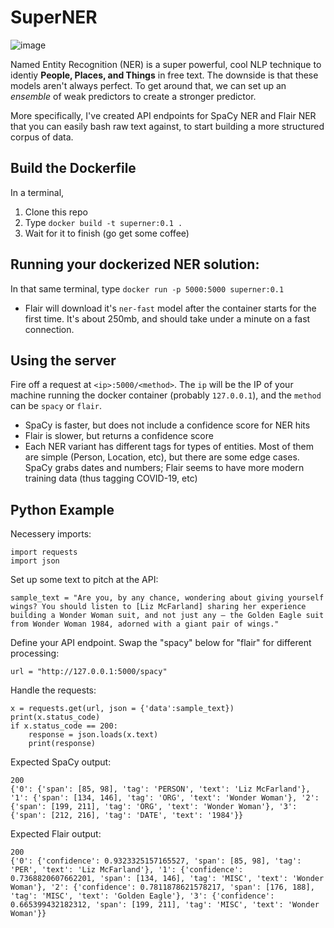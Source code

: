 # SuperNER
![image](https://github.com/DecafSunrise/SuperNER/assets/36832027/da945878-5534-4be6-a2b8-133a63947e70)

Named Entity Recognition (NER) is a super powerful, cool NLP technique to identiy **People, Places, and Things** in free text. The downside is that these models aren't always perfect. To get around that, we can set up an *ensemble* of weak predictors to create a stronger predictor.  

More specifically, I've created API endpoints for SpaCy NER and Flair NER that you can easily bash raw text against, to start building a more structured corpus of data.

## Build the Dockerfile
In a terminal,
1. Clone this repo
2. Type `docker build -t superner:0.1 .`
3. Wait for it to finish (go get some coffee)

## Running your dockerized NER solution:
In that same terminal, type `docker run -p 5000:5000 superner:0.1`
- Flair will download it's `ner-fast` model after the container starts for the first time. It's about 250mb, and should take under a minute on a fast connection.

## Using the server
Fire off a request at `<ip>:5000/<method>`. The `ip` will be the IP of your machine running the docker container (probably `127.0.0.1`), and the `method` can be `spacy` or `flair`.
- SpaCy is faster, but does not include a confidence score for NER hits
- Flair is slower, but returns a confidence score
- Each NER variant has different tags for types of entities. Most of them are simple (Person, Location, etc), but there are some edge cases. SpaCy grabs dates and numbers; Flair seems to have more modern training data (thus tagging COVID-19, etc)

## Python Example
Necessery imports:
```
import requests
import json
```
Set up some text to pitch at the API:
```
sample_text = "Are you, by any chance, wondering about giving yourself wings? You should listen to [Liz McFarland] sharing her experience building a Wonder Woman suit, and not just any – the Golden Eagle suit from Wonder Woman 1984, adorned with a giant pair of wings."
```

Define your API endpoint. Swap the "spacy" below for "flair" for different processing:
```
url = "http://127.0.0.1:5000/spacy"
```
Handle the requests:
```
x = requests.get(url, json = {'data':sample_text})
print(x.status_code)
if x.status_code == 200:
    response = json.loads(x.text)
    print(response)
```

Expected SpaCy output:
```
200
{'0': {'span': [85, 98], 'tag': 'PERSON', 'text': 'Liz McFarland'}, '1': {'span': [134, 146], 'tag': 'ORG', 'text': 'Wonder Woman'}, '2': {'span': [199, 211], 'tag': 'ORG', 'text': 'Wonder Woman'}, '3': {'span': [212, 216], 'tag': 'DATE', 'text': '1984'}}
```

Expected Flair output:
```
200
{'0': {'confidence': 0.9323325157165527, 'span': [85, 98], 'tag': 'PER', 'text': 'Liz McFarland'}, '1': {'confidence': 0.7368820607662201, 'span': [134, 146], 'tag': 'MISC', 'text': 'Wonder Woman'}, '2': {'confidence': 0.7811878621578217, 'span': [176, 188], 'tag': 'MISC', 'text': 'Golden Eagle'}, '3': {'confidence': 0.665399432182312, 'span': [199, 211], 'tag': 'MISC', 'text': 'Wonder Woman'}}
```
